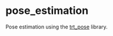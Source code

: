 # pose_estimation

Pose estimation using the [trt_pose](https://github.com/NVIDIA-AI-IOT/trt_pose) library.